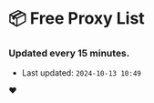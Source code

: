 # :package: Free Proxy List
### Updated every 15 minutes.

- Last updated: `2024-10-13 10:49`

:heart:
